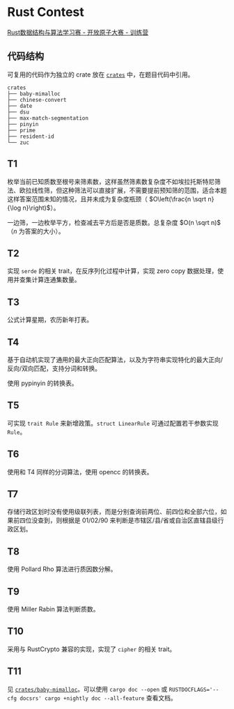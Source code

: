 # Rust Contest

[Rust数据结构与算法学习赛 - 开放原子大赛 - 训练营](https://opencamp.cn/atomgit/camp/rust)

## 代码结构

可复用的代码作为独立的 crate 放在 [`crates`](./crates) 中，在题目代码中引用。

```
crates
├── baby-mimalloc
├── chinese-convert
├── date
├── dsu
├── max-match-segmentation
├── pinyin
├── prime
├── resident-id
└── zuc
```

## T1 

枚举当前已知质数至根号来筛素数，这样虽然筛素数复杂度不如埃拉托斯特尼筛法、欧拉线性筛，但这种筛法可以直接扩展，不需要提前预知筛的范围，适合本题这样答案范围未知的情况，且并未成为复杂度瓶颈（ $O\left(\frac{n \sqrt n}{\log n}\right)$）。

一边筛，一边枚举平方，检查减去平方后是否是质数。总复杂度 $O(n \sqrt n)$（$n$ 为答案的大小）。

## T2

实现 `serde` 的相关 trait，在反序列化过程中计算，实现 zero copy 数据处理，使用并查集计算连通集数量。

## T3

公式计算星期，农历新年打表。

## T4

基于自动机实现了通用的最大正向匹配算法，以及为字符串实现特化的最大正向/反向/双向匹配，支持分词和转换。

使用 pypinyin 的转换表。

## T5

可实现 `trait Rule` 来新增政策。`struct LinearRule` 可通过配置若干参数实现 `Rule`。

## T6

使用和 T4 同样的分词算法，使用 opencc 的转换表。

## T7

存储行政区划时没有使用级联列表，而是分别查询前两位、前四位和全部六位，如果前四位没查到，则根据是 01/02/90 来判断是市辖区/县/省或自治区直辖县级行政区划。

## T8

使用 Pollard Rho 算法进行质因数分解。

## T9

使用 Miller Rabin 算法判断质数。

## T10

采用与 RustCrypto 兼容的实现，实现了 `cipher` 的相关 trait。

## T11

见 [`crates/baby-mimalloc`](./crates/baby-mimalloc)。可以使用 `cargo doc --open` 或 `RUSTDOCFLAGS='--cfg docsrs' cargo +nightly doc --all-feature` 查看文档。
